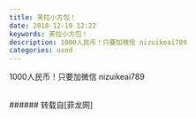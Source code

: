```yaml
---
title: 芙拉小方包！
date: 2018-12-10 12:22
keywords: 芙拉小方包！
description: 1000人民币！只要加微信 nizuikeai789
categories: used
---
```

<td class="t_f" id="postmessage_2440807">

1000人民币！只要加微信 nizuikeai789<br/>
<img alt="" border="0" class="zoom" data-cf-modified-8c8f079c5ad3d23556f05dde-="" file="http://www.flw.ph/data/appbyme/upload/image/201812/10/kjC4UOo7MTF9.jpg" id="aimg_yFvQB" lazyloadthumb="1" onclick="" onmouseover="" src="http://www.flw.ph/data/appbyme/upload/image/201812/10/kjC4UOo7MTF9.jpg"/><br/>
<br/>
</td>
###### 转载自[菲龙网]